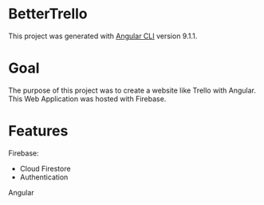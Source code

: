 # BetterTrello

This project was generated with [Angular CLI](https://github.com/angular/angular-cli) version 9.1.1.

# Goal

The purpose of this project was to create a website like Trello with Angular. This Web Application was hosted with Firebase.

# Features
Firebase:
  - Cloud Firestore
  - Authentication

Angular
